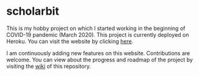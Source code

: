 # scholarbit
This is my hobby project on which I started working in the beginning of COVID-19 pandemic (March 2020). This project is currently deployed on Heroku. You can visit the website by clicking [here](https://scholarbit.herokuapp.com/ "Visit scholarbit Website"). 

I am continuously adding new features on this website. Contributions are welcome. You can view about the progress and roadmap of the project by visiting the [wiki](https://github.com/PhysicistSouravDas/scholarbit/wiki "Visit scholarbit Wiki") of this repository.